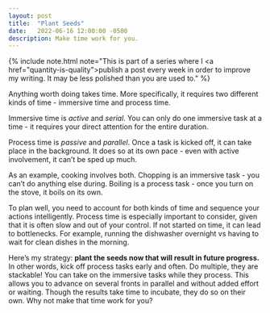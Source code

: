 ```yaml
---
layout: post
title:  "Plant Seeds"
date:   2022-06-16 12:00:00 -0500
description: Make time work for you.
---
```

{% include note.html note="This is part of a series where I <a href=\"quantity-is-quality\">publish a post every week in order to improve my writing</a>. It may be less polished than you are used to." %}

Anything worth doing takes time. More specifically, it requires two different kinds of time - immersive time and process time.

Immersive time is *active* and *serial*. You can only do one immersive task at a time - it requires your direct attention for the entire duration.

Process time is *passive* and *parallel*. Once a task is kicked off, it can take place in the background. It does so at its own pace - even with active involvement, it can’t be sped up much.

As an example, cooking involves both. Chopping is an immersive task - you can’t do anything else during. Boiling is a process task - once you turn on the stove, it boils on its own.

To plan well, you need to account for both kinds of time and sequence your actions intelligently. Process time is especially important to consider, given that it is often slow and out of your control. If not started on time, it can lead to bottlenecks. For example, running the dishwasher overnight vs having to wait for clean dishes in the morning.

Here’s my strategy: **plant the seeds now that will result in future progress.** In other words, kick off process tasks early and often. Do multiple, they are stackable! You can take on the immersive tasks while they process. This allows you to advance on several fronts in parallel and without added effort or waiting. Though the results take time to incubate, they do so on their own. Why not make that time work for you?
